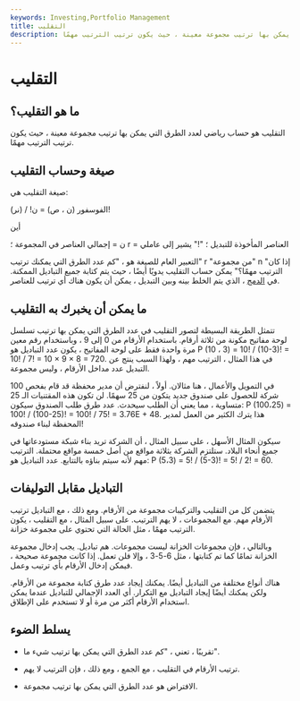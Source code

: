 ```yaml
---
keywords: Investing,Portfolio Management
title: التقليب
description: التقليب هو حساب رياضي لعدد الطرق التي يمكن بها ترتيب مجموعة معينة ، حيث يكون ترتيب الترتيب مهمًا.
---
```


# التقليب
## ما هو التقليب؟

التقليب هو حساب رياضي لعدد الطرق التي يمكن بها ترتيب مجموعة معينة ، حيث يكون ترتيب الترتيب مهمًا.

## صيغة وحساب التقليب

صيغة التقليب هي:

الفوسفور (ن ، ص) = ن! / (نر)!

أين

ن = إجمالي العناصر في المجموعة ؛ r = العناصر المأخوذة للتبديل ؛ "!" يشير إلى عاملي

التعبير العام للصيغة هو ، "كم عدد الطرق التي يمكنك ترتيب" r "من مجموعة" n "إذا كان الترتيب مهمًا؟" يمكن حساب التقليب يدويًا أيضًا ، حيث يتم كتابة جميع التباديل الممكنة. في [الدمج](/combination) ، الذي يتم الخلط بينه وبين التبديل ، يمكن أن يكون هناك أي ترتيب للعناصر.

## ما يمكن أن يخبرك به التقليب

تتمثل الطريقة البسيطة لتصور التقليب في عدد الطرق التي يمكن بها ترتيب تسلسل لوحة مفاتيح مكونة من ثلاثة أرقام. باستخدام الأرقام من 0 إلى 9 ، وباستخدام رقم معين مرة واحدة فقط على لوحة المفاتيح ، يكون عدد التباديل هو P (10 ، 3) = 10! / (10-3)! = 10! / 7! = 10 × 9 × 8 = 720. في هذا المثال ، الترتيب مهم ، ولهذا السبب ينتج عن التبديل عدد مداخل الأرقام ، وليس مجموعة.

في التمويل والأعمال ، هنا مثالان. أولاً ، لنفترض أن مدير محفظة قد قام بفحص 100 شركة للحصول على صندوق جديد يتكون من 25 سهمًا. لن تكون هذه المقتنيات الـ 25 متساوية ، مما يعني أن الطلب سيحدث. عدد طرق طلب الصندوق سيكون: P (100،25) = 100! / (100-25)! = 100! / 75! = 3.76E + 48. هذا يترك الكثير من العمل لمدير المحفظة لبناء صندوقه!

سيكون المثال الأسهل ، على سبيل المثال ، أن الشركة تريد بناء شبكة مستودعاتها في جميع أنحاء البلاد. ستلتزم الشركة بثلاثة مواقع من أصل خمسة مواقع محتملة. الترتيب مهم لأنه سيتم بناؤه بالتتابع. عدد التباديل هو: P (5،3) = 5! / (5-3)! = 5! / 2! = 60.

## التباديل مقابل التوليفات

يتضمن كل من التقليب والتركيبات مجموعة من الأرقام. ومع ذلك ، مع التباديل ترتيب الأرقام مهم. مع المجموعات ، لا يهم الترتيب. على سبيل المثال ، مع التقليب ، يكون الترتيب مهمًا ، مثل الحالة التي تحتوي على مجموعة خزانة.

وبالتالي ، فإن مجموعات الخزانة ليست مجموعات. هم تباديل. يجب إدخال مجموعة الخزانة تمامًا كما تم كتابتها ، مثل 6-5-3 ، وإلا فلن تعمل. إذا كانت مجموعة صحيحة ، فيمكن إدخال الأرقام بأي ترتيب وعمل.

هناك أنواع مختلفة من التباديل أيضًا. يمكنك إيجاد عدد طرق كتابة مجموعة من الأرقام. ولكن يمكنك أيضًا إيجاد التباديل مع التكرار. أي العدد الإجمالي للتباديل عندما يمكن استخدام الأرقام أكثر من مرة أو لا تستخدم على الإطلاق.

## يسلط الضوء

- تقريبًا ، تعني ، "كم عدد الطرق التي يمكن بها ترتيب شيء ما".

- ترتيب الأرقام في التقليب ، مع الجمع ، ومع ذلك ، فإن الترتيب لا يهم.

- الافتراض هو عدد الطرق التي يمكن بها ترتيب مجموعة.

